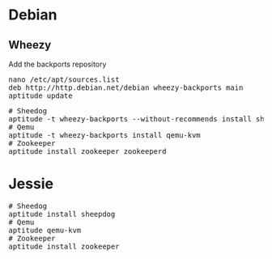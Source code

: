 # Debian

## Wheezy

Add the backports repository

<pre>nano /etc/apt/sources.list
deb http://http.debian.net/debian wheezy-backports main
aptitude update</pre>

<pre>
# Sheedog
aptitude -t wheezy-backports --without-recommends install sheepdog
# Qemu
aptitude -t wheezy-backports install qemu-kvm
# Zookeeper
aptitude install zookeeper zookeeperd
</pre>

# Jessie

<pre>
# Sheedog
aptitude install sheepdog
# Qemu
aptitude qemu-kvm
# Zookeeper
aptitude install zookeeper
</pre>